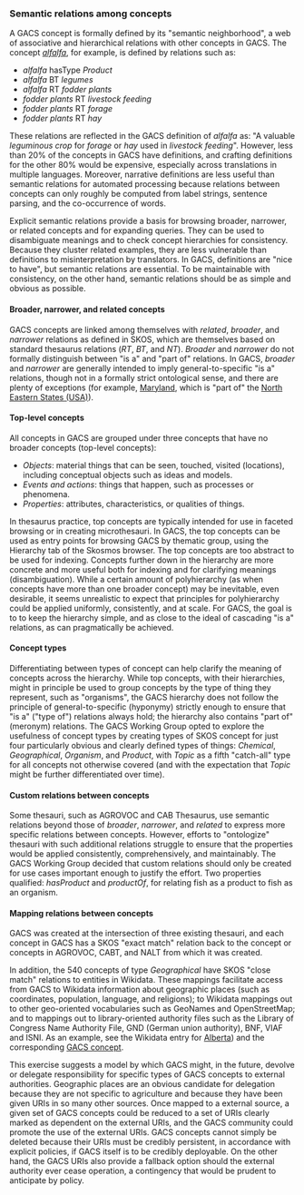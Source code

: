 ### Semantic relations among concepts

A GACS concept is formally defined by its "semantic neighborhood", a web of
associative and hierarchical relations with other concepts in GACS.  The
concept
[_alfalfa_](http://tester-os-kktest.lib.helsinki.fi/gacsdemo/gacs/en/page/C1235),
for example, is defined by relations such as:

* _alfalfa_ hasType _Product_
* _alfalfa_ BT _legumes_
* _alfalfa_ RT _fodder plants_ 
* _fodder plants_ RT _livestock feeding_
* _fodder plants_ RT _forage_
* _fodder plants_ RT _hay_

These relations are reflected in the GACS definition of _alfalfa_ as: "A
valuable _leguminous crop_ for _forage_ or _hay_ used in _livestock feeding_".
However, less than 20% of the concepts in GACS have definitions, and crafting
definitions for the other 80% would be expensive, especially across
translations in multiple languages.  Moreover, narrative definitions are less
useful than semantic relations for automated processing because relations
between concepts can only roughly be computed from label strings, sentence
parsing, and the co-occurrence of words.  

Explicit semantic relations provide a basis for browsing broader, narrower, or
related concepts and for expanding queries.  They can be used to disambiguate
meanings and to check concept hierarchies for consistency.  Because they
cluster related examples, they are less vulnerable than definitions to
misinterpretation by translators.  In GACS, definitions are "nice to have", but
semantic relations are essential.  To be maintainable with consistency, on the
other hand, semantic relations should be as simple and obvious as possible.

#### Broader, narrower, and related concepts

GACS concepts are linked among themselves with _related_, _broader_, and
_narrower_ relations as defined in SKOS, which are themselves based on standard
thesaurus relations (_RT_, _BT_, and _NT_).  _Broader_ and _narrower_ do not
formally distinguish between "is a" and "part of" relations. In GACS, _broader_
and _narrower_ are generally intended to imply general-to-specific "is a"
relations, though not in a formally strict ontological sense, and there are
plenty of exceptions (for example,
[Maryland](http://tester-os-kktest.lib.helsinki.fi/gacsdemo/gacs/en/page/C10429),
which is "part of" the [North Eastern States
(USA)](http://tester-os-kktest.lib.helsinki.fi/gacsdemo/gacs/en/page/C20128)).

#### Top-level concepts

All concepts in GACS are grouped under three concepts that have no broader
concepts (top-level concepts): 

* _Objects_: material things that can be seen, touched, visited (locations),
  including conceptual objects such as ideas and models.
* _Events and actions_: things that happen, such as processes or phenomena.
* _Properties_: attributes, characteristics, or qualities of things.

In thesaurus practice, top concepts are typically intended for use in faceted
browsing or in creating microthesauri.  In GACS, the top concepts can be used
as entry points for browsing GACS by thematic group, using the Hierarchy tab of
the Skosmos browser.  The top concepts are too abstract to be used for
indexing.  Concepts further down in the hierarchy are more concrete and more
useful both for indexing and for clarifying meanings (disambiguation).  While a
certain amount of polyhierarchy (as when concepts have more than one broader
concept) may be inevitable, even desirable, it seems unrealistic to expect that
principles for polyhierarchy could be applied uniformly, consistently, and at
scale.  For GACS, the goal is to to keep the hierarchy simple, and as close to
the ideal of cascading "is a" relations, as can pragmatically be achieved.

#### Concept types

Differentiating between types of concept can help clarify the meaning of
concepts across the hierarchy.  While top concepts, with their hierarchies,
might in principle be used to group concepts by the type of thing they
represent, such as "organisms", the GACS hierarchy does not follow the
principle of general-to-specific (hyponymy) strictly enough to ensure that "is
a" ("type of") relations always hold; the hierarchy also contains "part of"
(meronym) relations.  The GACS Working Group opted to explore the usefulness of
concept types by creating types of SKOS concept for just four particularly
obvious and clearly defined types of things: _Chemical_, _Geographical_,
_Organism_, and _Product_, with _Topic_ as a fifth "catch-all" type for all
concepts not otherwise covered (and with the expectation that _Topic_ might be
further differentiated over time).

#### Custom relations between concepts

Some thesauri, such as AGROVOC and CAB Thesaurus, use semantic relations beyond
those of _broader_, _narrower_, and _related_ to express more specific
relations between concepts.  However, efforts to "ontologize" thesauri with
such additional relations struggle to ensure that the properties would be
applied consistently, comprehensively, and maintainably.  The GACS Working
Group decided that custom relations should only be created for use cases
important enough to justify the effort.  Two properties qualified: _hasProduct_
and _productOf_, for relating fish as a product to fish as an organism.

#### Mapping relations between concepts

GACS was created at the intersection of three existing thesauri, and each
concept in GACS has a SKOS "exact match" relation back to the concept or
concepts in AGROVOC, CABT, and NALT from which it was created.  

In addition, the 540 concepts of type _Geographical_ have SKOS "close match"
relations to entities in Wikidata.  These mappings facilitate access from GACS
to Wikidata information about geographic places (such as coordinates,
population, language, and religions); to Wikidata mappings out to other
geo-oriented vocabularies such as GeoNames and OpenStreetMap; and to mappings
out to library-oriented authority files such as the Library of Congress Name
Authority File, GND (German union authority), BNF, VIAF and ISNI. As an
example, see the Wikidata entry for
[Alberta](https://www.wikidata.org/wiki/Q1951)) and the corresponding [GACS
concept](http://tester-os-kktest.lib.helsinki.fi/gacsdemo/gacs/en/page/C15421).

This exercise suggests a model by which GACS might, in the future, devolve or
delegate responsibility for specific types of GACS concepts to external
authorities.  Geographic places are an obvious candidate for delegation because
they are not specific to agriculture and because they have been given URIs in
so many other sources.  Once mapped to a external source, a given set of GACS
concepts could be reduced to a set of URIs clearly marked as dependent on the
external URIs, and the GACS community could promote the use of the external
URIs.  GACS concepts cannot simply be deleted because their URIs must be
credibly persistent, in accordance with explicit policies, if GACS itself is to
be credibly deployable.  On the other hand, the GACS URIs also provide a
fallback option should the external authority ever cease operation, a
contingency that would be prudent to anticipate by policy.

